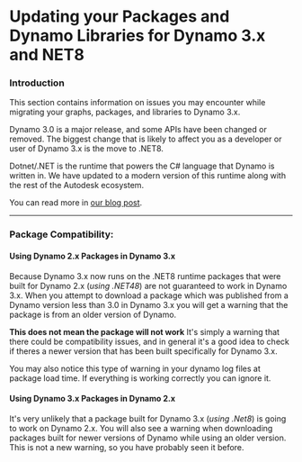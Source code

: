 # Updating your Packages and Dynamo Libraries for Dynamo 3.x and NET8

### Introduction <a href="#introduction" id="introduction"></a>

This section contains information on issues you may encounter while migrating your graphs, packages, and libraries to Dynamo 3.x.

Dynamo 3.0 is a major release, and some APIs have been changed or removed. The biggest change that is likely to affect you as a developer or user of Dynamo 3.x is the move to .NET8.

Dotnet/.NET is the runtime that powers the C# language that Dynamo is written in. We have updated to a modern version of this runtime along with the rest of the Autodesk ecosystem.

You can read more in [our blog post](https://dynamobim.org/dynamo-on-net-8/).
***

### Package Compatibility: <a href="#package-compatibility" id="package-compatibility"></a>

#### Using Dynamo 2.x Packages in Dynamo 3.x 
Because Dynamo 3.x now runs on the .NET8 runtime packages that were built for Dynamo 2.x (*using .NET48*) are not guaranteed to work in Dynamo 3.x. When you attempt to download a package which was published from a Dynamo version less than 3.0 in Dynamo 3.x you will get a warning that the package is from an older version of Dynamo. 

**This does not mean the package will not work** It's simply a warning that there could be compatibility issues, and in general it's a good idea to check if theres a newer version that has been built specifically for Dynamo 3.x.

You may also notice this type of warning in your dynamo log files at package load time. If everything is working correctly you can ignore it.

#### Using Dynamo 3.x Packages in Dynamo 2.x 

It's very unlikely that a package built for Dynamo 3.x (*using .Net8*) is going to work on Dynamo 2.x. You will also see a warning when downloading packages built for newer versions of Dynamo while using an older version. This is not a new warning, so you have probably seen it before.


